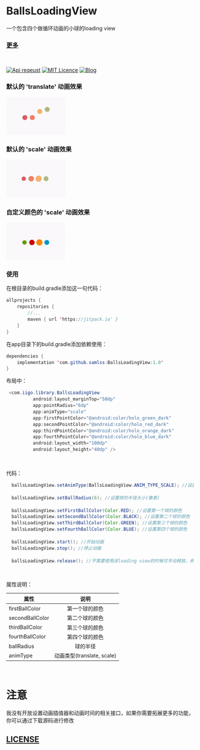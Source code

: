 # BallsLoadingView
一个包含四个做循环动画的小球的loading view

### [更多](https://github.com/samlss/FunnyViews)

 <br/>

[![Api reqeust](https://img.shields.io/badge/api-11+-green.svg)](https://github.com/samlss/BallsLoadingView)  [![MIT Licence](https://badges.frapsoft.com/os/mit/mit.svg?v=103)](https://github.com/samlss/BallsLoadingView/blob/master/LICENSE) [![Blog](https://img.shields.io/badge/samlss-blog-orange.svg)](https://blog.csdn.net/Samlss)

### 默认的 'translate' 动画效果
![gif1](https://github.com/samlss/BallsLoadingView/blob/master/screenshots/screenshot1.gif)

### 默认的 'scale' 动画效果
![gif2](https://github.com/samlss/BallsLoadingView/blob/master/screenshots/screenshot2.gif)

### 自定义颜色的 'scale' 动画效果
![gif3](https://github.com/samlss/BallsLoadingView/blob/master/screenshots/screenshot3.gif)

### 使用<br>
在根目录的build.gradle添加这一句代码：
```java
allprojects {
    repositories {
        //...
        maven { url 'https://jitpack.io' }
    }
}
```

在app目录下的build.gradle添加依赖使用：
```java
dependencies {
    implementation 'com.github.samlss:BallsLoadingView:1.0'
}
```


布局中：
```java
 <com.iigo.library.BallsLoadingView
          android:layout_marginTop="50dp"
          app:pointRadius="6dp"
          app:animType="scale"
          app:firstPointColor="@android:color/holo_green_dark"
          app:secondPointColor="@android:color/holo_red_dark"
          app:thirdPointColor="@android:color/holo_orange_dark"
          app:fourthPointColor="@android:color/holo_blue_dark"
          android:layout_width="100dp"
          android:layout_height="40dp" />

```

<br>

代码：
```java
  ballsLoadingView.setAnimType(BallsLoadingView.ANIM_TYPE_SCALE); //设置动画类型
  
  ballsLoadingView.setBallRadius(6); //设置球的半径大小(像素)
  
  ballsLoadingView.setFirstBallColor(Color.RED); //设置第一个球的颜色
  ballsLoadingView.setSecondBallColor(Color.BLACK); //设置第二个球的颜色
  ballsLoadingView.setThirdBallColor(Color.GREEN); //设置第三个球的颜色
  ballsLoadingView.setFourthBallColor(Color.BLUE); //设置第四个球的颜色
  
  ballsLoadingView.start(); //开始动画
  ballsLoadingView.stop(); //停止动画
  
  ballsLoadingView.release(); //不需要使用该loading view的时候可手动释放，例如在activity的ondestroy()中
```
<br>

属性说明：

| 属性      |              说明              |
| --------- | :-----------------------------------: |
| firstBallColor | 第一个球的颜色 |
| secondBallColor | 第二个球的颜色|
| thirdBallColor | 第三个球的颜色 |
| fourthBallColor | 第四个球的颜色 |
| ballRadius | 球的半径 |
| animType | 动画类型(translate, scale) |

<br>

# 注意

我没有开放设置动画插值器和动画时间的相关接口，如果你需要拓展更多的功能，你可以通过下载源码进行修改

## [LICENSE](https://github.com/samlss/BallsLoadingView/blob/master/LICENSE)
